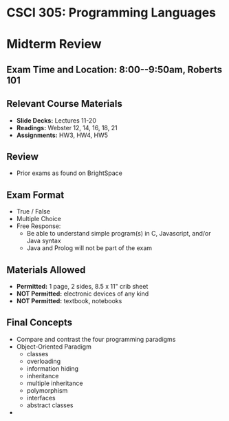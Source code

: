 # CSCI 305: Programming Languages
# Midterm Review

## **Exam Time and Location:** 8:00--9:50am, Roberts 101

## Relevant Course Materials
* **Slide Decks:** Lectures 11-20
* **Readings:** Webster 12, 14, 16, 18, 21
* **Assignments:** HW3, HW4, HW5

## Review
* Prior exams as found on BrightSpace

## Exam Format
* True / False
* Multiple Choice
* Free Response:
  - Be able to understand simple program(s) in C, Javascript, and/or Java syntax
  - Java and Prolog will not be part of the exam

## Materials Allowed
* **Permitted:** 1 page, 2 sides, 8.5 x 11" crib sheet
* **NOT Permitted:** electronic devices of any kind
* **NOT Permitted:** textbook, notebooks

## Final Concepts
* Compare and contrast the four programming paradigms
* Object-Oriented Paradigm
  - classes
  - overloading
  - information hiding
  - inheritance
  - multiple inheritance
  - polymorphism
  - interfaces
  - abstract classes
*
